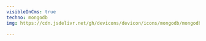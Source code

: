```yaml
---
visibleInCms: true
techno: mongodb
img: https://cdn.jsdelivr.net/gh/devicons/devicon/icons/mongodb/mongodb-plain-wordmark.svg

---
```

